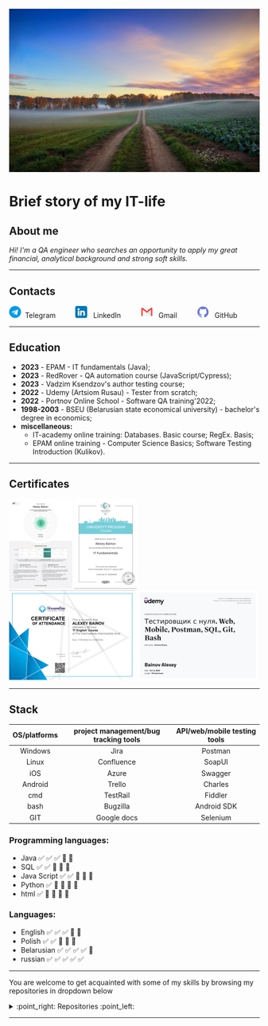 ![](https://github.com/Bainoff/Bainoff/blob/main/misc_pics/cover2.jpg?raw=true)
# Brief story of my IT-life
## About me
*Hi! I'm a QA engineer who searches an opportunity to apply my great financial, analytical background and strong soft skills.*
___
## Contacts
[![telegram](https://github.com/Bainoff/Bainoff/blob/main/icons/telegram.png?raw=true)](https://t.me/SHtweedle) &nbsp;Telegram &emsp; &emsp;
[![linkedin](https://github.com/Bainoff/Bainoff/blob/main/icons/linkedin.png?raw=true)](https://www.linkedin.com/in/alexey-bainov) &nbsp; LinkedIn &emsp; &emsp;
[![gmail](https://github.com/Bainoff/Bainoff/blob/main/icons/gmail.png?raw=true)](mailto:bainoff@gmail.com) &nbsp; Gmail &emsp; &emsp;
[![github](https://github.com/Bainoff/Bainoff/blob/main/icons/github.png?raw=true)](https://github.com/Bainoff) &nbsp; GitHub
___
## Education
 - **2023** - EPAM - IT fundamentals (Java);
 - **2023** - RedRover - QA automation course (JavaScript/Cypress);
 - **2023** - Vadzim Ksendzov's author testing course;
 - **2022** - Udemy (Artsiom Rusau) - Tester from scratch;
 - **2022** - Portnov Online School - Software QA training'2022;
 - **1998-2003** - BSEU (Belarusian state economical university) - bachelor's degree in economics;
 - **miscellaneous:**
    - IT-academy online training: Databases. Basic course; RegEx. Basis;
    - EPAM online training - Computer Science Basics; Software Testing Introduction (Kulikov).
___
## Certificates
[![efset](https://github.com/Bainoff/Bainoff/blob/main/certificates/efset2.png?raw=true)](https://www.efset.org/cert/UtZZFQ) [![epam](https://github.com/Bainoff/Bainoff/blob/main/certificates/epam2.png?raw=true)](https://certificates.epam.com/certificates/cbe1ee80-03b2-42a1-90e9-bfa0af5b12e9) [![streamline](https://github.com/Bainoff/Bainoff/blob/main/certificates/streamline2.png?raw=true)](https://cert.str.by/streamline-certificate/01727F0C6DAB307D42126E82F9B5FF0C) [![udemy](https://github.com/Bainoff/Bainoff/blob/main/certificates/udemy2.png?raw=true)](https://www.udemy.com/certificate/UC-5fa5fa86-ad93-46ef-9fb2-70e852a08446/)
___
## Stack
| OS/platforms  | project management/bug tracking tools   |   API/web/mobile testing tools |
|:-------------:|:---------------------:|:-----------------:|
| Windows       | Jira                  | Postman           |
| Linux         | Confluence            | SoapUI            |
| iOS           | Azure                 | Swagger           |
| Android       | Trello                | Charles           |
| cmd           | TestRail              | Fiddler           |
| bash          | Bugzilla              | Android SDK       |
| GIT           | Google docs           | Selenium          |

### Programming languages:
 - Java             :white_check_mark: :white_check_mark: :white_check_mark: :white_square_button: :white_square_button:
 - SQL              :white_check_mark: :white_check_mark: :white_square_button: :white_square_button: :white_square_button:
 - Java Script      :white_check_mark: :white_check_mark: :white_square_button: :white_square_button: :white_square_button:
 - Python           :white_check_mark: :white_square_button: :white_square_button: :white_square_button: :white_square_button:
 - html             :white_check_mark: :white_square_button: :white_square_button: :white_square_button: :white_square_button:

  
### Languages:
 - English          :white_check_mark: :white_check_mark: :white_check_mark: :white_square_button: :white_square_button:
 - Polish           :white_check_mark: :white_check_mark: :white_square_button: :white_square_button: :white_square_button:
 - Belarusian       :white_check_mark: :white_check_mark: :white_check_mark: :white_check_mark: :white_square_button:
 - russian          :white_check_mark: :white_check_mark: :white_check_mark: :white_check_mark: :white_check_mark: 
___
You are welcome to get acquainted with some of my skills by browsing my repositories in dropdown below
<details>
<summary>:point_right: Repositories :point_left:</summary>
<ul>
<li><a href="https://github.com/Bainoff/Java">Java</a></li>
<li><a href="https://github.com/Bainoff/JS">Java Script</a></li>
<li><a href="https://github.com/Bainoff/JSON">JSON</a></li>
<li><a href="https://github.com/Bainoff/bash">bash</a></li>
<li><a href="https://github.com/Bainoff/SQL">SQL</a></li>
<li><a href="https://github.com/Bainoff/html_and_css">HTML & CSS</a></li>
<li><a href="https://github.com/Bainoff/test_docs">test documentation</a></li>
<li><a href="https://github.com/Bainoff/JavaAutomation">Java automation</a></li>
</ul>
</details>

___
<img src="https://komarev.com/ghpvc/?username=bainoff&style=flat-square&color=blue" alt=""/>
